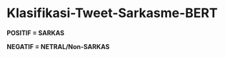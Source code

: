 # Klasifikasi-Tweet-Sarkasme-BERT
<p><strong>POSITIF = SARKAS</strong></p>
<p><strong>NEGATIF = NETRAL/Non-SARKAS</strong></p>

